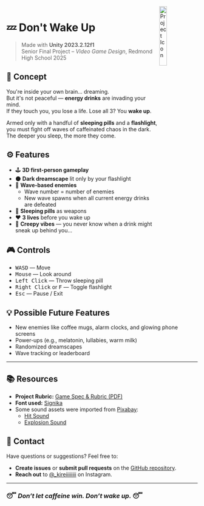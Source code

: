 <img src="https://github.com/matysta/dont-wake-up/blob/main/Assets/Textures/icon.png?raw=true" align="right" width="20%"  alt="Project Icon"/>

# 💤 **Don't Wake Up**

> Made with **Unity 2023.2.12f1**  
> Senior Final Project – *Video Game Design*, Redmond High School 2025

## 🧠 Concept

You're inside your own brain... dreaming.  
But it's not peaceful — **energy drinks** are invading your mind.  
If they touch you, you lose a life. Lose all 3? You **wake up**.

Armed only with a handful of **sleeping pills** and a **flashlight**, you must fight off waves of caffeinated chaos in the dark. The deeper you sleep, the more they come.

## ⚙️ Features

- 🕹️ **3D first-person gameplay**
- 🌑 **Dark dreamscape** lit only by your flashlight
- 🥤 **Wave-based enemies**
    - Wave number = number of enemies
    - New wave spawns when all current energy drinks are defeated
- 💊 **Sleeping pills** as weapons
- ❤️ **3 lives** before you wake up
- 👻 **Creepy vibes** — you never know when a drink might sneak up behind you...

## 🎮 Controls

<ul>
  <li><kbd>W</kbd><kbd>A</kbd><kbd>S</kbd><kbd>D</kbd> — Move</li>
  <li><kbd>Mouse</kbd> — Look around</li>
  <li><kbd>Left Click</kbd> — Throw sleeping pill</li>
  <li><kbd>Right Click</kbd> or <kbd>F</kbd> — Toggle flashlight</li>
  <li><kbd>Esc</kbd> — Pause / Exit</li>
</ul>

## 💡 Possible Future Features

- New enemies like coffee mugs, alarm clocks, and glowing phone screens
- Power-ups (e.g., melatonin, lullabies, warm milk)
- Randomized dreamscapes
- Wave tracking or leaderboard

---

## 📚 Resources

-   **Project Rubric:** [Game Spec & Rubric (PDF)](./public/game-spec-and-rubric.pdf)
-   **Font used:** [Signika](https://fonts.google.com/specimen/Signika?categoryFilters=Sans+Serif:/Sans/Humanist)
-   Some sound assets were imported from [Pixabay](https://pixabay.com/sound-effects/):
    - [Hit Sound](https://pixabay.com/sound-effects/bubblepop-254773/)
    - [Explosion Sound](https://pixabay.com/sound-effects/pixel-explosion-319166/)

## 💬 Contact

Have questions or suggestions? Feel free to:

-   **Create issues** or **submit pull requests** on the [GitHub repository](https://github.com/matysta/dont-wake-up).
-   **Reach out** to [@\_kireiiiiiiii](https://www.instagram.com/_kireiiiiiiii) on Instagram.

---

### 😴 _Don’t let caffeine win. Don’t wake up._ 😴